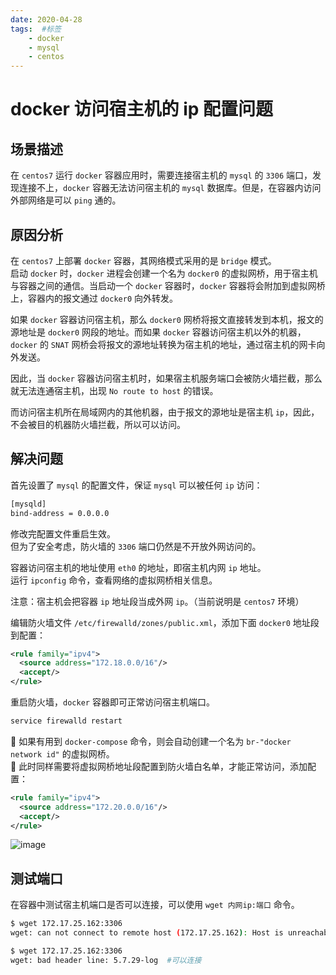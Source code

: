 ```yaml
---
date: 2020-04-28
tags:  #标签
    - docker
    - mysql
    - centos
---
```


# docker 访问宿主机的 ip 配置问题
## 场景描述
在 `centos7` 运行 `docker` 容器应用时，需要连接宿主机的 `mysql` 的 `3306` 端口，发现连接不上，`docker` 容器无法访问宿主机的 `mysql` 数据库。但是，在容器内访问外部网络是可以 `ping` 通的。  
## 原因分析
在 `centos7` 上部署 `docker` 容器，其网络模式采用的是 `bridge` 模式。  
启动 `docker` 时，`docker` 进程会创建一个名为 `docker0` 的虚拟网桥，用于宿主机与容器之间的通信。当启动一个 `docker` 容器时，`docker` 容器将会附加到虚拟网桥上，容器内的报文通过 `docker0` 向外转发。

如果 `docker` 容器访问宿主机，那么 `docker0` 网桥将报文直接转发到本机，报文的源地址是 `docker0` 网段的地址。而如果 `docker` 容器访问宿主机以外的机器，`docker` 的 `SNAT` 网桥会将报文的源地址转换为宿主机的地址，通过宿主机的网卡向外发送。

因此，当 `docker` 容器访问宿主机时，如果宿主机服务端口会被防火墙拦截，那么就无法连通宿主机，出现 `No route to host` 的错误。

而访问宿主机所在局域网内的其他机器，由于报文的源地址是宿主机 `ip`，因此，不会被目的机器防火墙拦截，所以可以访问。
## 解决问题
首先设置了 `mysql` 的配置文件，保证 `mysql` 可以被任何 `ip` 访问：
```bash
[mysqld]
bind-address = 0.0.0.0
```
修改完配置文件重启生效。  
但为了安全考虑，防火墙的 `3306` 端口仍然是不开放外网访问的。  


容器访问宿主机的地址使用 `eth0` 的地址，即宿主机内网 `ip` 地址。  
运行 `ipconfig` 命令，查看网络的虚拟网桥相关信息。  

注意：宿主机会把容器 `ip` 地址段当成外网 `ip`。（当前说明是 `centos7` 环境）

编辑防火墙文件 `/etc/firewalld/zones/public.xml`，添加下面 `docker0` 地址段到配置：  
```xml
<rule family="ipv4">
  <source address="172.18.0.0/16"/>
  <accept/>
</rule>
```
重启防火墙，`docker` 容器即可正常访问宿主机端口。
```bash
service firewalld restart
```
🎨 如果有用到 `docker-compose` 命令，则会自动创建一个名为 `br-"docker network id"` 的虚拟网桥。  
🎨 此时同样需要将虚拟网桥地址段配置到防火墙白名单，才能正常访问，添加配置：  
```xml
<rule family="ipv4">
  <source address="172.20.0.0/16"/>
  <accept/>
</rule>
```
![image](https://www.jwchan.cn/images/docker/container_connect_host.png)

## 测试端口
在容器中测试宿主机端口是否可以连接，可以使用 `wget 内网ip:端口` 命令。
```bash
$ wget 172.17.25.162:3306  
wget: can not connect to remote host (172.17.25.162): Host is unreachable  #不可以连接

$ wget 172.17.25.162:3306
wget: bad header line: 5.7.29-log  #可以连接
```